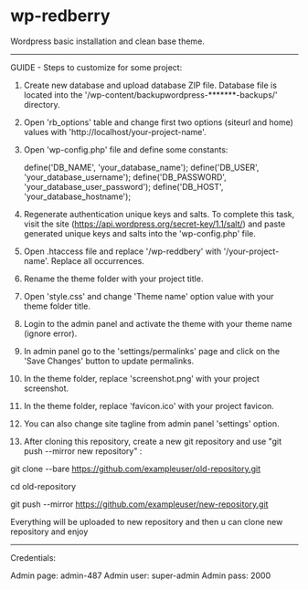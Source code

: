 # wp-redberry

Wordpress basic installation and clean base theme.

------------------------------------------------------------------------------------------

GUIDE - Steps to customize for some project:

1. Create new database and upload database ZIP file. Database file is located
   into the '/wp-content/backupwordpress-*******-backups/' directory.

2. Open 'rb_options' table and change first two options (siteurl and home)
   values with 'http://localhost/your-project-name'.

3. Open 'wp-config.php' file and define some constants:

   define('DB_NAME', 'your_database_name');
   define('DB_USER', 'your_database_username');
   define('DB_PASSWORD', 'your_database_user_password');
   define('DB_HOST', 'your_database_hostname');

4. Regenerate authentication unique keys and salts. To complete this task,
   visit the site (https://api.wordpress.org/secret-key/1.1/salt/) and
   paste generated unique keys and salts into the 'wp-config.php' file.

5. Open .htaccess file and replace '/wp-reddbery' with '/your-project-name'.
   Replace all occurrences.

6. Rename the theme folder with your project title.

7. Open 'style.css' and change 'Theme name' option value with your theme folder
   title.

8. Login to the admin panel and activate the theme with your theme name (ignore error).

9. In admin panel go to the 'settings/permalinks' page and click on the 'Save Changes' button to update
   permalinks.

10. In the theme folder, replace 'screenshot.png' with your project screenshot.

11. In the theme folder, replace 'favicon.ico' with your project favicon.

12. You can also change site tagline from admin panel 'settings' option.

13. After cloning this repository, create a new git repository and use "git push --mirror new repository" :

   git clone --bare https://github.com/exampleuser/old-repository.git
   
   cd old-repository
   
   git push --mirror https://github.com/exampleuser/new-repository.git
   
   Everything will be uploaded to new repository and then u can clone new repository and enjoy 
   

------------------------------------------------------------------------------------------

Credentials:

Admin page: admin-487
Admin user: super-admin
Admin pass: 2000
